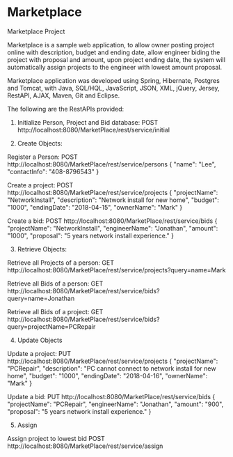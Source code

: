 # Marketplace
Marketplace Project


Marketplace is a sample web application, to allow owner posting project online with description, budget and ending date, allow engineer biding the project with proposal and amount, upon project ending date, the system will automatically assign projects to the engineer with lowest amount proposal.


Marketplace application was developed using Spring, Hibernate, Postgres and Tomcat, with Java, SQL/HQL, JavaScript, JSON, XML, jQuery, Jersey, RestAPI, AJAX, Maven, Git and Eclipse.


The following are the RestAPIs provided:


1. Initialize Person, Project and Bid database:
POST
http://localhost:8080/MarketPlace/rest/service/initial


2. Create Objects:


Register a Person:
POST
http://localhost:8080/MarketPlace/rest/service/persons
{
  "name": "Lee",
  "contactInfo": "408-8796543"
}


Create a project:
POST
http://localhost:8080/MarketPlace/rest/service/projects
{
  "projectName": "NetworkInstall",
  "description": "Network install for new home",
  "budget": "1000",
  "endingDate": "2018-04-15",
  "ownerName": "Mark"
}


Create a bid:
POST
http://localhost:8080/MarketPlace/rest/service/bids
{
  "projectName": "NetworkInstall",
  "engineerName": "Jonathan",
  "amount": "1000",
  "proposal": "5 years network install experience."
}


3. Retrieve Objects:


Retrieve all Projects of a person:
GET
http://localhost:8080/MarketPlace/rest/service/projects?query=name=Mark


Retrieve all Bids of a person:
GET
http://localhost:8080/MarketPlace/rest/service/bids?query=name=Jonathan


Retrieve all Bids of a project:
GET
http://localhost:8080/MarketPlace/rest/service/bids?query=projectName=PCRepair


4. Update Objects


Update a project:
PUT
http://localhost:8080/MarketPlace/rest/service/projects
{
  "projectName": "PCRepair",
  "description": "PC cannot connect to network install for new home",
  "budget": "1000",
  "endingDate": "2018-04-16",
  "ownerName": "Mark"
}


Update a bid:
PUT
http://localhost:8080/MarketPlace/rest/service/bids
{
  "projectName": "PCRepair",
  "engineerName": "Jonathan",
  "amount": "900",
  "proposal": "5 years network install experience."
}


5. Assign


Assign project to lowest bid
POST
http://localhost:8080/MarketPlace/rest/service/assign
